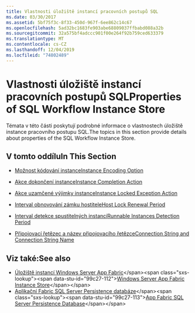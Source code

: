 ```yaml
---
title: Vlastnosti úložiště instancí pracovních postupů SQL
ms.date: 03/30/2017
ms.assetid: 5bf75f3c-8f33-450d-967f-6ee862c14c67
ms.openlocfilehash: 5ad32bc1683fe903abe68809037ffbabd088a32b
ms.sourcegitcommit: 32a575bf4adccc901f00e264f92b759ced633379
ms.translationtype: MT
ms.contentlocale: cs-CZ
ms.lasthandoff: 12/04/2019
ms.locfileid: "74802489"
---
```

# <a name="properties-of-sql-workflow-instance-store"></a><span data-ttu-id="99c27-102">Vlastnosti úložiště instancí pracovních postupů SQL</span><span class="sxs-lookup"><span data-stu-id="99c27-102">Properties of SQL Workflow Instance Store</span></span>
<span data-ttu-id="99c27-103">Témata v této části poskytují podrobné informace o vlastnostech úložiště instance pracovního postupu SQL.</span><span class="sxs-lookup"><span data-stu-id="99c27-103">The topics in this section provide details about properties of the SQL Workflow Instance Store.</span></span>  
  
## <a name="in-this-section"></a><span data-ttu-id="99c27-104">V tomto oddílu</span><span class="sxs-lookup"><span data-stu-id="99c27-104">In This Section</span></span>  
  
- [<span data-ttu-id="99c27-105">Možnost kódování instance</span><span class="sxs-lookup"><span data-stu-id="99c27-105">Instance Encoding Option</span></span>](instance-encoding-option.md)  
  
- [<span data-ttu-id="99c27-106">Akce dokončení instance</span><span class="sxs-lookup"><span data-stu-id="99c27-106">Instance Completion Action</span></span>](instance-completion-action.md)  
  
- [<span data-ttu-id="99c27-107">Akce uzamčené výjimky instance</span><span class="sxs-lookup"><span data-stu-id="99c27-107">Instance Locked Exception Action</span></span>](instance-locked-exception-action.md)  
  
- [<span data-ttu-id="99c27-108">Interval obnovování zámku hostitele</span><span class="sxs-lookup"><span data-stu-id="99c27-108">Host Lock Renewal Period</span></span>](host-lock-renewal-period.md)  
  
- [<span data-ttu-id="99c27-109">Interval detekce spustitelných instancí</span><span class="sxs-lookup"><span data-stu-id="99c27-109">Runnable Instances Detection Period</span></span>](runnable-instances-detection-period.md)  
  
- [<span data-ttu-id="99c27-110">Připojovací řetězec a název připojovacího řetězce</span><span class="sxs-lookup"><span data-stu-id="99c27-110">Connection String and Connection String Name</span></span>](connection-string-and-connection-string-name.md)  
  
## <a name="see-also"></a><span data-ttu-id="99c27-111">Viz také:</span><span class="sxs-lookup"><span data-stu-id="99c27-111">See also</span></span>

- <span data-ttu-id="99c27-112">[Úložiště instancí Windows Server App Fabric](https://docs.microsoft.com/previous-versions/appfabric/ff383417(v=azure.10))</span><span class="sxs-lookup"><span data-stu-id="99c27-112">[Windows Server App Fabric Instance Store](https://docs.microsoft.com/previous-versions/appfabric/ff383417(v=azure.10))</span></span>
- <span data-ttu-id="99c27-113">[Aplikační Fabric SQL Server Persistence databáze](https://docs.microsoft.com/previous-versions/appfabric/ee790819(v=azure.10))</span><span class="sxs-lookup"><span data-stu-id="99c27-113">[App Fabric SQL Server Persistence Database](https://docs.microsoft.com/previous-versions/appfabric/ee790819(v=azure.10))</span></span>
